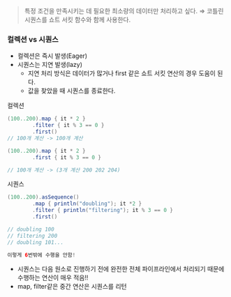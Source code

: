 > 특정 조건을 만족시키는 데 필요한 최소량의 데이터만 처리하고 싶다.
⇒ 코틀린 시퀀스를 쇼트 서킷 함수와 함께 사용한다.
>

### 컬렉션 vs 시퀀스

- 컬렉션은 즉시 발생(Eager)
- 시퀀스는 지연 발생(lazy)
    - 지연 처리 방식은 데이터가 많거나 first 같은 쇼트 서킷 연산의 경우 도움이 된다.
    - 값을 찾았을 때 시퀀스를 종료한다.

컬렉션

```java
(100..200).map { it * 2 }
        .filter { it % 3 == 0 }
        .first()
// 100개 계산 -> 100개 계산

(100..200).map { it * 2 }
        .first { it % 3 == 0 }

// 100개 계산 -> (3개 계산 200 202 204)
```

시퀀스

```java
(100..200).asSequence()
        .map { println("doubling"); it *2 }
        .filter { println("filtering"); it % 3 == 0 }
        .first()

// doubling 100
// filtering 200
// doubling 101...

이렇게 6번밖에 수행을 안함!
```

- 시퀀스는 다음 원소로 진행하기 전에 완전한 전체 파이프라인에서 처리되기 때문에 수행하는 연산이 매우 적음!!
- map, filter같은 중간 연산은 시퀀스를 리턴